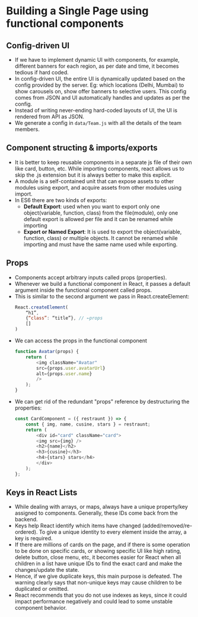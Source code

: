 # Building a Single Page using functional components

## Config-driven UI

- If we have to implement dynamic UI with components, for example, different banners for each region, as per date and time, it becomes tedious if hard coded. 
- In config-driven UI, the entire UI is dynamically updated based on the config provided by the server. Eg: which locations (Delhi, Mumbai) to show carousels on, show offer banners to selective users. This config comes from JSON and UI automatically handles and updates as per the config. 
- Instead of writing never-ending hard-coded layouts of UI, the UI is rendered from API as JSON.
- We generate a config in `data/Team.js` with all the details of the team members.

## Component structing & imports/exports

- It is better to keep reusable components in a separate js file of their own like card, button, etc. While importing components, react allows us to skip the .js extension but it is always better to make this explicit.
- A module is a self-contained unit that can expose assets to other modules using export, and acquire assets from other modules using import.
- In ES6 there are two kinds of exports:
	- **Default Export**: used when you want to export only one object(variable, function, class) from the file(module), only one default export is allowed per file and it can be renamed while importing
	- **Export or Named Export**: It is used to export the object(variable, function, class) or multiple objects. It cannot be renamed while importing and must have the same name used while exporting.

## Props

- Components accept arbitrary inputs called props (properties).
- Whenever we build a functional component in React, it passes a default argument inside the functional component called props.
- This is similar to the second argument we pass in React.createElement:
	```javascript
	React.createElement(
		“h1”, 
		{“class”: “title”}, // ←props
		[]
	)
	```
- We can access the props in the functional component
	```javascript
	function Avatar(props) {
		return (
			<img className="Avatar"
			src={props.user.avatarUrl}
			alt={props.user.name}
			/>
		);
	}
	```
- We can get rid of the redundant "props" reference by destructuring the properties:
	```javascript
	const CardComponent = ({ restraunt }) => {
		const { img, name, cusine, stars } = restraunt;
		return (
			<div id="card" className="card">
			<img src={img} />
			<h2>{name}</h2>
			<h3>{cusine}</h3>
			<h4>{stars} stars</h4>
			</div>
		);
	};
	```

## Keys in React Lists

- While dealing with arrays, or maps, always have a unique property/key assigned to components. Generally, these IDs come back from the backend.
- Keys help React identify which items have changed (added/removed/re-ordered). To give a unique identity to every element inside the array, a key is required.
- If there are millions of cards on the page, and if there is some operation to be done on specific cards, or showing specific UI like high rating, delete button, close menu, etc, it becomes easier for React when all children in a list have unique IDs to find the exact card and make the changes/update the state.
- Hence, if we give duplicate keys, this main purpose is defeated. The warning clearly says that non-unique keys may cause children to be duplicated or omitted.
- React recommends that you do not use indexes as keys, since it could impact performance negatively and could lead to some unstable component behavior.
